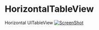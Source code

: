 # HorizontalTableView
Horizontal UITableView
[![ScreenShot](HorizontalTableView/horizontalTable.tiff)](http://youtu.be/vt5fpE0bzSY)
